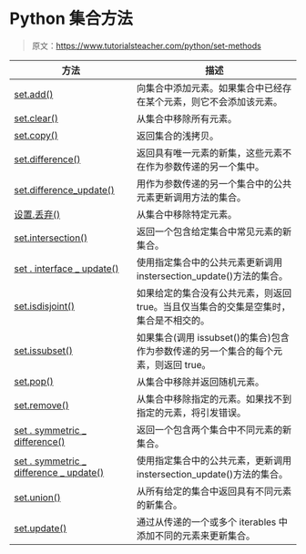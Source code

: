 # Python 集合方法

> 原文：<https://www.tutorialsteacher.com/python/set-methods>

| 方法 | 描述 |
| --- | --- |
| [set.add()](/python/set-add) | 向集合中添加元素。如果集合中已经存在某个元素，则它不会添加该元素。 |
| [set.clear()](/python/set-clear) | 从集合中移除所有元素。 |
| [set.copy()](/python/set-copy) | 返回集合的浅拷贝。 |
| [set.difference()](/python/set-difference) | 返回具有唯一元素的新集，这些元素不在作为参数传递的另一个集中。 |
| [set.difference_update()](/python/set-difference-update) | 用作为参数传递的另一个集合中的公共元素更新调用方法的集合。 |
| [设置.丢弃()](/python/set-discard) | 从集合中移除特定元素。 |
| [set.intersection()](/python/set-intersection) | 返回一个包含给定集合中常见元素的新集合。 |
| [set . interface _ update()](/python/set-intersection-update) | 使用指定集合中的公共元素更新调用 instersection_update()方法的集合。 |
| [set.isdisjoint()](/python/set-isdisjoint) | 如果给定的集合没有公共元素，则返回 true。当且仅当集合的交集是空集时，集合是不相交的。 |
| [set.issubset()](/python/set-issubset) | 如果集合(调用 issubset()的集合)包含作为参数传递的另一个集合的每个元素，则返回 true。 |
| [set.pop()](/python/set-pop) | 从集合中移除并返回随机元素。 |
| [set.remove()](/python/set-remove) | 从集合中移除指定的元素。如果找不到指定的元素，将引发错误。 |
| [set . symmetric _ difference()](/python/set-symmetric-difference) | 返回一个包含两个集合中不同元素的新集合。 |
| [set . symmetric _ difference _ update()](/python/set-symmetric-difference-update) | 使用指定集合中的公共元素，更新调用 instersection_update()方法的集合。 |
| [set.union()](/python/set-union) | 从所有给定的集合中返回具有不同元素的新集合。 |
| [set.update()](/python/set-update) | 通过从传递的一个或多个 iterables 中添加不同的元素来更新集合。 |